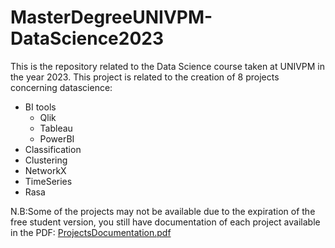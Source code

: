 # MasterDegreeUNIVPM-DataScience2023
This is the repository related to the Data Science course taken at UNIVPM in the year 2023. This project is related to the creation of 8 projects concerning datascience:

* BI tools
  * Qlik
  * Tableau
  * PowerBI
* Classification
* Clustering
* NetworkX
* TimeSeries
* Rasa

N.B:Some of the projects may not be available due to the expiration of the free student version, you still have documentation of each project available in the PDF: [ProjectsDocumentation.pdf](https://github.com/CristianColavito/MasterDegreeUNIVPM-DataScience2023/blob/main/ProjectsDocumentation.pdf)
